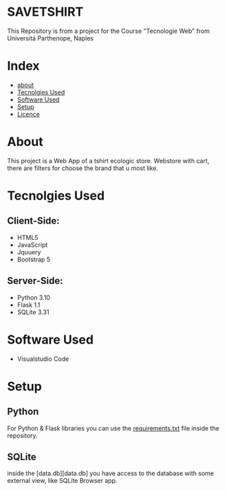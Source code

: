 # SAVETSHIRT
This Repository is from a project for the Course "Tecnologie Web" from Universitá Parthenope, Naples

# Index

- [about](#About)
- [Tecnolgies Used](#Tecnolgies-Used)
- [Software Used](#Software-Used)
- [Setup](#Setup)
- [Licence](#licenze)


# About
This project is a Web App of a tshirt ecologic store.
Webstore with cart, there are filters for choose the brand that u most like.


# Tecnolgies Used
## Client-Side:
- HTML5
- JavaScript
- Jquuery
- Bootstrap 5
## Server-Side:
- Python 3.10
- Flask 1.1
- SQLite 3.31

# Software Used
- Visualstudio Code

# Setup
## Python
For Python & Flask libraries you can use the [requirements.txt](requirements.txt) file inside the repository.

## SQLite
inside the [data.db][data.db] you have access to the database with some external view, like SQLite Browser app.


